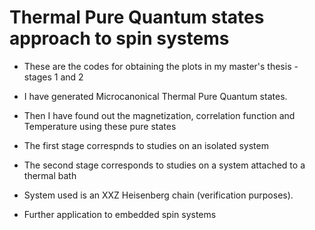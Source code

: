 # Thermal Pure Quantum states approach to spin systems
- These are the codes for obtaining the plots in my master's thesis - stages 1 and 2

- I have generated Microcanonical Thermal Pure Quantum states.
- Then I have found out the magnetization, correlation function and Temperature using these pure states
- The first stage correspnds to studies on an isolated system
- The second stage corresponds to studies on a system attached to a thermal bath

- System used is an XXZ Heisenberg chain (verification purposes).
- Further application to embedded spin systems
